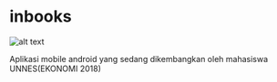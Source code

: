 # inbooks

![alt text](https://raw.githubusercontent.com/hidayatNgganteng/inbooks/master/inbooks.jpg)

Aplikasi mobile android yang sedang dikembangkan oleh mahasiswa UNNES(EKONOMI 2018)
